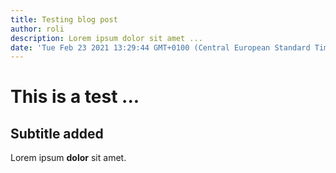 ```yaml
---
title: Testing blog post
author: roli
description: Lorem ipsum dolor sit amet ...
date: 'Tue Feb 23 2021 13:29:44 GMT+0100 (Central European Standard Time)'
---
```

# This is a test ...

## Subtitle added

Lorem ipsum **dolor** sit amet.